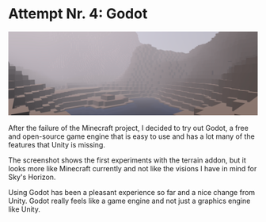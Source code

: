 [//]: # (VITE_GENERATION_INDEX: 3)

# Attempt Nr. 4: Godot

![Screenshot](godot-screenshot.png)

After the failure of the Minecraft project, I decided to try out Godot, a free and open-source game engine that is easy to use and has a lot many of the features that Unity is missing.

The screenshot shows the first experiments with the terrain addon, but it looks more like Minecraft currently and not like the visions I have in mind for Sky's Horizon.

Using Godot has been a pleasant experience so far and a nice change from Unity. Godot really feels like a game engine and not just a graphics engine like Unity.